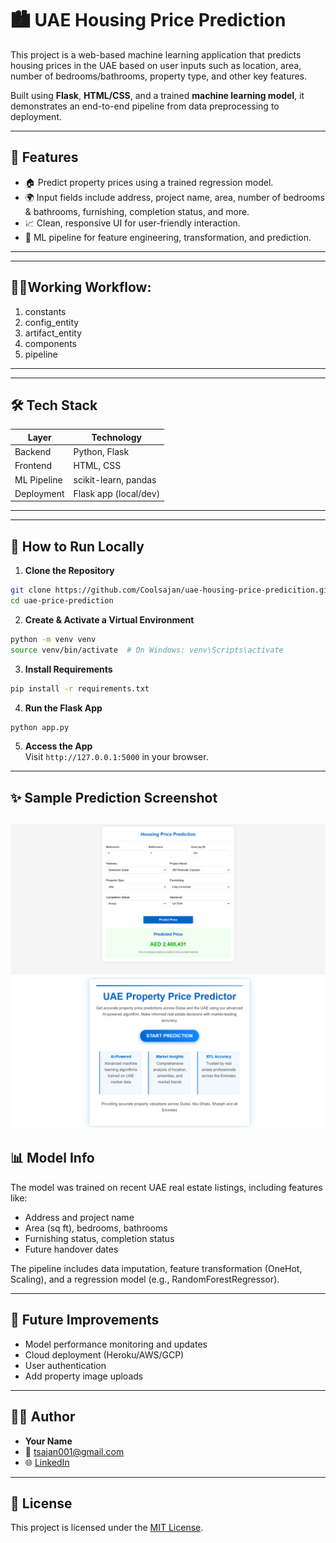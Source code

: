 # 🏙️ UAE Housing Price Prediction

This project is a web-based machine learning application that predicts housing prices in the UAE based on user inputs such as location, area, number of bedrooms/bathrooms, property type, and other key features.

Built using **Flask**, **HTML/CSS**, and a trained **machine learning model**, it demonstrates an end-to-end pipeline from data preprocessing to deployment.

---

## 📌 Features

- 🏠 Predict property prices using a trained regression model.
- 🌍 Input fields include address, project name, area, number of bedrooms & bathrooms, furnishing, completion status, and more.
- 📈 Clean, responsive UI for user-friendly interaction.
- 🧠 ML pipeline for feature engineering, transformation, and prediction.

---

---

## 🧑‍💻Working Workflow:

1. constants
2. config_entity
3. artifact_entity
4. components
5. pipeline

---

---

## 🛠️ Tech Stack

| Layer       | Technology            |
| ----------- | --------------------- |
| Backend     | Python, Flask         |
| Frontend    | HTML, CSS             |
| ML Pipeline | scikit-learn, pandas  |
| Deployment  | Flask app (local/dev) |

---

---

## 🚀 How to Run Locally

1. **Clone the Repository**

```bash
git clone https://github.com/Coolsajan/uae-housing-price-predicition.git
cd uae-price-prediction
```

2. **Create & Activate a Virtual Environment**

```bash
python -m venv venv
source venv/bin/activate  # On Windows: venv\Scripts\activate
```

3. **Install Requirements**

```bash
pip install -r requirements.txt
```

4. **Run the Flask App**

```bash
python app.py
```

5. **Access the App**  
   Visit `http://127.0.0.1:5000` in your browser.

---

## ✨ Sample Prediction Screenshot

## ![alt text](image.png)![alt text](image-1.png)

## 📊 Model Info

The model was trained on recent UAE real estate listings, including features like:

- Address and project name
- Area (sq ft), bedrooms, bathrooms
- Furnishing status, completion status
- Future handover dates

The pipeline includes data imputation, feature transformation (OneHot, Scaling), and a regression model (e.g., RandomForestRegressor).

---

## 📮 Future Improvements

- Model performance monitoring and updates
- Cloud deployment (Heroku/AWS/GCP)
- User authentication
- Add property image uploads

---

## 👨‍💻 Author

- **Your Name**
- 📧 tsajan001@gmail.com
- 🌐 [LinkedIn](https://www.linkedin.com/in/sabu-sajanthapa/)

---

## 📝 License

This project is licensed under the [MIT License](LICENSE).
